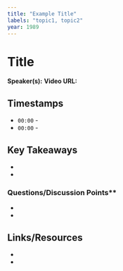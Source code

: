 ```yaml
---
title: "Example Title"
labels: "topic1, topic2"
year: 1989
---
```


# Title

**Speaker(s):** 
**Video URL:** 

## Timestamps

- `00:00` - 
- `00:00` - 

## Key Takeaways

- 
- 

### Questions/Discussion Points**

- 
- 

## Links/Resources

- 
- 
